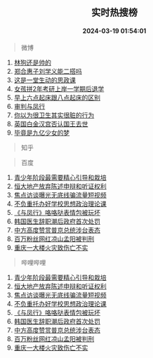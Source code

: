 <div align="center"><h2>实时热搜榜</h2><h4>2024-03-19 01:54:01</h4></div>

> 微博  

1. [林狗还是帅的](https://s.weibo.com/weibo?q=%E6%9E%97%E7%8B%97%E8%BF%98%E6%98%AF%E5%B8%85%E7%9A%84&t=31&band_rank=1&Refer=top)<br />
2. [郑合惠子刘学义能二搭吗](https://s.weibo.com/weibo?q=%23%E9%83%91%E5%90%88%E6%83%A0%E5%AD%90%E5%88%98%E5%AD%A6%E4%B9%89%E8%83%BD%E4%BA%8C%E6%90%AD%E5%90%97%23&t=31&band_rank=2&Refer=top)<br />
3. [这是一堂生动的思政课](https://s.weibo.com/weibo?q=%23%E8%BF%99%E6%98%AF%E4%B8%80%E5%A0%82%E7%94%9F%E5%8A%A8%E7%9A%84%E6%80%9D%E6%94%BF%E8%AF%BE%23&t=31&band_rank=3&Refer=top)<br />
4. [女孩拼2年考研上岸一学期后退学](https://s.weibo.com/weibo?q=%23%E5%A5%B3%E5%AD%A9%E6%8B%BC2%E5%B9%B4%E8%80%83%E7%A0%94%E4%B8%8A%E5%B2%B8%E4%B8%80%E5%AD%A6%E6%9C%9F%E5%90%8E%E9%80%80%E5%AD%A6%23&t=31&band_rank=4&Refer=top)<br />
5. [早上六点起床跟八点起床的区别](https://s.weibo.com/weibo?q=%23%E6%97%A9%E4%B8%8A%E5%85%AD%E7%82%B9%E8%B5%B7%E5%BA%8A%E8%B7%9F%E5%85%AB%E7%82%B9%E8%B5%B7%E5%BA%8A%E7%9A%84%E5%8C%BA%E5%88%AB%23&t=31&band_rank=5&Refer=top)<br />
6. [审判与凤行](https://s.weibo.com/weibo?q=%E5%AE%A1%E5%88%A4%E4%B8%8E%E5%87%A4%E8%A1%8C&t=31&band_rank=6&Refer=top)<br />
7. [你以为很卫生其实很脏的行为](https://s.weibo.com/weibo?q=%E4%BD%A0%E4%BB%A5%E4%B8%BA%E5%BE%88%E5%8D%AB%E7%94%9F%E5%85%B6%E5%AE%9E%E5%BE%88%E8%84%8F%E7%9A%84%E8%A1%8C%E4%B8%BA&t=31&band_rank=7&Refer=top)<br />
8. [英国白金汉宫否认国王去世](https://s.weibo.com/weibo?q=%23%E8%8B%B1%E5%9B%BD%E7%99%BD%E9%87%91%E6%B1%89%E5%AE%AB%E5%90%A6%E8%AE%A4%E5%9B%BD%E7%8E%8B%E5%8E%BB%E4%B8%96%23&t=31&band_rank=8&Refer=top)<br />
9. [毕竟是九亿少女的梦](https://s.weibo.com/weibo?q=%E6%AF%95%E7%AB%9F%E6%98%AF%E4%B9%9D%E4%BA%BF%E5%B0%91%E5%A5%B3%E7%9A%84%E6%A2%A6&t=31&band_rank=9&Refer=top)<br />

> 知乎  


> 百度  

1. [青少年阶段最需要精心引导和栽培](https://www.baidu.com/s?wd=%E9%9D%92%E5%B0%91%E5%B9%B4%E9%98%B6%E6%AE%B5%E6%9C%80%E9%9C%80%E8%A6%81%E7%B2%BE%E5%BF%83%E5%BC%95%E5%AF%BC%E5%92%8C%E6%A0%BD%E5%9F%B9&sa=fyb_news&rsv_dl=fyb_news)<br />
2. [恒大地产放弃陈述申辩和听证权利](https://www.baidu.com/s?wd=%E6%81%92%E5%A4%A7%E5%9C%B0%E4%BA%A7%E6%94%BE%E5%BC%83%E9%99%88%E8%BF%B0%E7%94%B3%E8%BE%A9%E5%92%8C%E5%90%AC%E8%AF%81%E6%9D%83%E5%88%A9&sa=fyb_news&rsv_dl=fyb_news)<br />
3. [焦点访谈曝光无底线骗流量短视频](https://www.baidu.com/s?wd=%E7%84%A6%E7%82%B9%E8%AE%BF%E8%B0%88%E6%9B%9D%E5%85%89%E6%97%A0%E5%BA%95%E7%BA%BF%E9%AA%97%E6%B5%81%E9%87%8F%E7%9F%AD%E8%A7%86%E9%A2%91&sa=fyb_news&rsv_dl=fyb_news)<br />
4. [不负重托办好学校思想政治理论课](https://www.baidu.com/s?wd=%E4%B8%8D%E8%B4%9F%E9%87%8D%E6%89%98%E5%8A%9E%E5%A5%BD%E5%AD%A6%E6%A0%A1%E6%80%9D%E6%83%B3%E6%94%BF%E6%B2%BB%E7%90%86%E8%AE%BA%E8%AF%BE&sa=fyb_news&rsv_dl=fyb_news)<br />
5. [《与凤行》咯咯哒表情包被玩坏](https://www.baidu.com/s?wd=%E3%80%8A%E4%B8%8E%E5%87%A4%E8%A1%8C%E3%80%8B%E5%92%AF%E5%92%AF%E5%93%92%E8%A1%A8%E6%83%85%E5%8C%85%E8%A2%AB%E7%8E%A9%E5%9D%8F&sa=fyb_news&rsv_dl=fyb_news)<br />
6. [韩国医生辞职潮后政府首次处罚](https://www.baidu.com/s?wd=%E9%9F%A9%E5%9B%BD%E5%8C%BB%E7%94%9F%E8%BE%9E%E8%81%8C%E6%BD%AE%E5%90%8E%E6%94%BF%E5%BA%9C%E9%A6%96%E6%AC%A1%E5%A4%84%E7%BD%9A&sa=fyb_news&rsv_dl=fyb_news)<br />
7. [中方高度赞赏普京总统涉台表态](https://www.baidu.com/s?wd=%E4%B8%AD%E6%96%B9%E9%AB%98%E5%BA%A6%E8%B5%9E%E8%B5%8F%E6%99%AE%E4%BA%AC%E6%80%BB%E7%BB%9F%E6%B6%89%E5%8F%B0%E8%A1%A8%E6%80%81&sa=fyb_news&rsv_dl=fyb_news)<br />
8. [百万粉丝网红凉山孟阳被判刑](https://www.baidu.com/s?wd=%E7%99%BE%E4%B8%87%E7%B2%89%E4%B8%9D%E7%BD%91%E7%BA%A2%E5%87%89%E5%B1%B1%E5%AD%9F%E9%98%B3%E8%A2%AB%E5%88%A4%E5%88%91&sa=fyb_news&rsv_dl=fyb_news)<br />
9. [重庆一大楼火灾致伤亡不实](https://www.baidu.com/s?wd=%E9%87%8D%E5%BA%86%E4%B8%80%E5%A4%A7%E6%A5%BC%E7%81%AB%E7%81%BE%E8%87%B4%E4%BC%A4%E4%BA%A1%E4%B8%8D%E5%AE%9E&sa=fyb_news&rsv_dl=fyb_news)<br />

> 哔哩哔哩  

1. [青少年阶段最需要精心引导和栽培](https://www.baidu.com/s?wd=%E9%9D%92%E5%B0%91%E5%B9%B4%E9%98%B6%E6%AE%B5%E6%9C%80%E9%9C%80%E8%A6%81%E7%B2%BE%E5%BF%83%E5%BC%95%E5%AF%BC%E5%92%8C%E6%A0%BD%E5%9F%B9&sa=fyb_news&rsv_dl=fyb_news)<br />
2. [恒大地产放弃陈述申辩和听证权利](https://www.baidu.com/s?wd=%E6%81%92%E5%A4%A7%E5%9C%B0%E4%BA%A7%E6%94%BE%E5%BC%83%E9%99%88%E8%BF%B0%E7%94%B3%E8%BE%A9%E5%92%8C%E5%90%AC%E8%AF%81%E6%9D%83%E5%88%A9&sa=fyb_news&rsv_dl=fyb_news)<br />
3. [焦点访谈曝光无底线骗流量短视频](https://www.baidu.com/s?wd=%E7%84%A6%E7%82%B9%E8%AE%BF%E8%B0%88%E6%9B%9D%E5%85%89%E6%97%A0%E5%BA%95%E7%BA%BF%E9%AA%97%E6%B5%81%E9%87%8F%E7%9F%AD%E8%A7%86%E9%A2%91&sa=fyb_news&rsv_dl=fyb_news)<br />
4. [不负重托办好学校思想政治理论课](https://www.baidu.com/s?wd=%E4%B8%8D%E8%B4%9F%E9%87%8D%E6%89%98%E5%8A%9E%E5%A5%BD%E5%AD%A6%E6%A0%A1%E6%80%9D%E6%83%B3%E6%94%BF%E6%B2%BB%E7%90%86%E8%AE%BA%E8%AF%BE&sa=fyb_news&rsv_dl=fyb_news)<br />
5. [《与凤行》咯咯哒表情包被玩坏](https://www.baidu.com/s?wd=%E3%80%8A%E4%B8%8E%E5%87%A4%E8%A1%8C%E3%80%8B%E5%92%AF%E5%92%AF%E5%93%92%E8%A1%A8%E6%83%85%E5%8C%85%E8%A2%AB%E7%8E%A9%E5%9D%8F&sa=fyb_news&rsv_dl=fyb_news)<br />
6. [韩国医生辞职潮后政府首次处罚](https://www.baidu.com/s?wd=%E9%9F%A9%E5%9B%BD%E5%8C%BB%E7%94%9F%E8%BE%9E%E8%81%8C%E6%BD%AE%E5%90%8E%E6%94%BF%E5%BA%9C%E9%A6%96%E6%AC%A1%E5%A4%84%E7%BD%9A&sa=fyb_news&rsv_dl=fyb_news)<br />
7. [中方高度赞赏普京总统涉台表态](https://www.baidu.com/s?wd=%E4%B8%AD%E6%96%B9%E9%AB%98%E5%BA%A6%E8%B5%9E%E8%B5%8F%E6%99%AE%E4%BA%AC%E6%80%BB%E7%BB%9F%E6%B6%89%E5%8F%B0%E8%A1%A8%E6%80%81&sa=fyb_news&rsv_dl=fyb_news)<br />
8. [百万粉丝网红凉山孟阳被判刑](https://www.baidu.com/s?wd=%E7%99%BE%E4%B8%87%E7%B2%89%E4%B8%9D%E7%BD%91%E7%BA%A2%E5%87%89%E5%B1%B1%E5%AD%9F%E9%98%B3%E8%A2%AB%E5%88%A4%E5%88%91&sa=fyb_news&rsv_dl=fyb_news)<br />
9. [重庆一大楼火灾致伤亡不实](https://www.baidu.com/s?wd=%E9%87%8D%E5%BA%86%E4%B8%80%E5%A4%A7%E6%A5%BC%E7%81%AB%E7%81%BE%E8%87%B4%E4%BC%A4%E4%BA%A1%E4%B8%8D%E5%AE%9E&sa=fyb_news&rsv_dl=fyb_news)<br />
